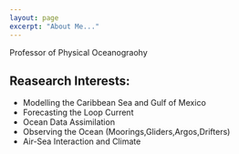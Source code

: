 ```yaml
---
layout: page
excerpt: "About Me..."
---
```


Professor of Physical Oceanograohy

## Reasearch Interests:

- Modelling the Caribbean Sea and Gulf of Mexico
- Forecasting the Loop Current
- Ocean Data Assimilation
- Observing the Ocean (Moorings,Gliders,Argos,Drifters)
- Air-Sea Interaction and Climate
